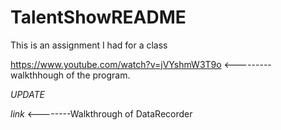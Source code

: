 # TalentShowREADME

This is an assignment I had for a class


https://www.youtube.com/watch?v=jVYshmW3T9o <--------- walkthhough of the program.

*UPDATE*

*link* <--------Walkthrough of DataRecorder
